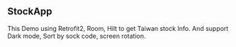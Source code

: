 ## StockApp
This Demo using Retrofit2, Room, Hilt to get Taiwan stock Info.
And support Dark mode, Sort by sock code, screen rotation.
